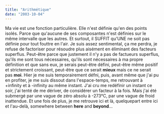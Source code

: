 ```yaml
---
title: "Arithmétique"
date: "2003-10-04"
---
```


Ma vie est une fonction particulière. Elle n'est définie qu'en des points isolés. Parce que qu'aucune de ses composantes n'est définies sur le même intervalle que les autres. Et surtout, il SUFFIT qu'UNE ne soit pas définie pour tout fouttre en l'air. Je suis assez sentimental, ça me perdra, je refuse de factoriser pour résoudre plus aisément en éliminant des facteurs superflus. Peut-être parce que justement il n'y a pas de factueurs superflus, qu'ils me sont tous nécessaires, qu'ils sont nécessaires à ma propre définition et que sans eux, je serais peut-être défini, peut-être même positif et strictement croissant, peut-être que ce serait **mieux** mais ce ne serait pas **moi**. Hier je me suis temporairement défni, puis, avant même que j'ai pu en profiter, je me suis dissout dans l'espace-temps, me retrouvant à +infinity et à -infinity au même instant. J'ai cru me redéfinir un instant ce soir, j'ai tenté de me dériver, de considérer un facteur à la fois. Mais j'ai été submergé par une vague de zéro absolu à -273°C, par une vague de froid inattendue. Et une fois de plus, je me retrouve ici et là, quelquepart entre ici et l'au-delà, somewhere between **here** and **beyond**...
